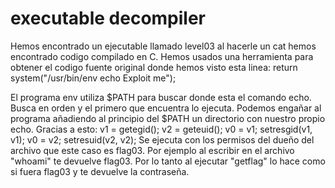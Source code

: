 # executable decompiler
Hemos encontrado un ejecutable llamado level03 al hacerle un cat hemos encontrado codigo compilado en C.
Hemos usados una herramienta para obtener el codigo fuente original donde hemos visto esta linea:
return system("/usr/bin/env echo Exploit me");

El programa env utiliza $PATH para buscar donde esta el comando echo. Busca en orden y el primero que encuentra lo ejecuta.
Podemos engañar al programa añadiendo al principio del $PATH un directorio con nuestro propio echo.
Gracias a esto:
v1 = getegid();
    v2 = geteuid();
    v0 = v1;
    setresgid(v1, v1);
    v0 = v2;
    setresuid(v2, v2);
Se ejecuta con los permisos del dueño del archivo que este caso es flag03.
Por ejemplo al escribir en el archivo "whoami" te devuelve flag03. Por lo tanto al ejecutar "getflag" lo hace como si fuera flag03 y te devuelve la contraseña. 